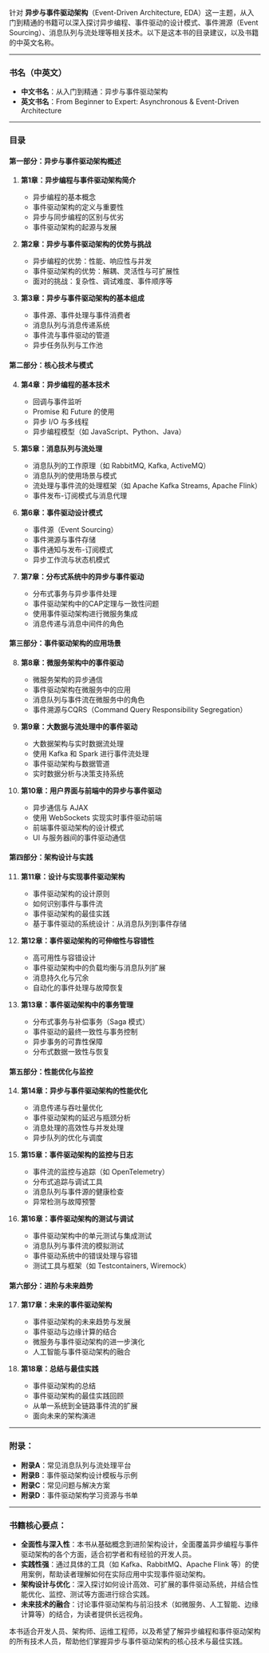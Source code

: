 针对 **异步与事件驱动架构**（Event-Driven Architecture, EDA）这一主题，从入门到精通的书籍可以深入探讨异步编程、事件驱动的设计模式、事件溯源（Event Sourcing）、消息队列与流处理等相关技术。以下是这本书的目录建议，以及书籍的中英文名称。

---

### **书名（中英文）**

* **中文书名**：从入门到精通：异步与事件驱动架构
* **英文书名**：From Beginner to Expert: Asynchronous & Event-Driven Architecture

---

### **目录**

#### **第一部分：异步与事件驱动架构概述**

1. **第1章：异步编程与事件驱动架构简介**

   * 异步编程的基本概念
   * 事件驱动架构的定义与重要性
   * 异步与同步编程的区别与优劣
   * 事件驱动架构的起源与发展

2. **第2章：异步与事件驱动架构的优势与挑战**

   * 异步编程的优势：性能、响应性与并发
   * 事件驱动架构的优势：解耦、灵活性与可扩展性
   * 面对的挑战：复杂性、调试难度、事件顺序等

3. **第3章：异步与事件驱动架构的基本组成**

   * 事件源、事件处理与事件消费者
   * 消息队列与消息传递系统
   * 事件流与事件驱动的管道
   * 异步任务队列与工作池

#### **第二部分：核心技术与模式**

4. **第4章：异步编程的基本技术**

   * 回调与事件监听
   * Promise 和 Future 的使用
   * 异步 I/O 与多线程
   * 异步编程模型（如 JavaScript、Python、Java）

5. **第5章：消息队列与流处理**

   * 消息队列的工作原理（如 RabbitMQ, Kafka, ActiveMQ）
   * 消息队列的使用场景与模式
   * 流处理与事件流的处理框架（如 Apache Kafka Streams, Apache Flink）
   * 事件发布-订阅模式与消息代理

6. **第6章：事件驱动设计模式**

   * 事件源（Event Sourcing）
   * 事件溯源与事件存储
   * 事件通知与发布-订阅模式
   * 异步工作流与状态机模式

7. **第7章：分布式系统中的异步与事件驱动**

   * 分布式事务与异步事件处理
   * 事件驱动架构中的CAP定理与一致性问题
   * 使用事件驱动架构进行微服务集成
   * 消息传递与消息中间件的角色

#### **第三部分：事件驱动架构的应用场景**

8. **第8章：微服务架构中的事件驱动**

   * 微服务架构的异步通信
   * 事件驱动架构在微服务中的应用
   * 消息队列与事件流在微服务中的角色
   * 事件溯源与CQRS（Command Query Responsibility Segregation）

9. **第9章：大数据与流处理中的事件驱动**

   * 大数据架构与实时数据流处理
   * 使用 Kafka 和 Spark 进行事件流处理
   * 事件驱动架构与数据管道
   * 实时数据分析与决策支持系统

10. **第10章：用户界面与前端中的异步与事件驱动**

    * 异步通信与 AJAX
    * 使用 WebSockets 实现实时事件驱动前端
    * 前端事件驱动架构的设计模式
    * UI 与服务器间的事件驱动通信

#### **第四部分：架构设计与实践**

11. **第11章：设计与实现事件驱动架构**

    * 事件驱动架构的设计原则
    * 如何识别事件与事件流
    * 事件驱动架构的最佳实践
    * 基于事件驱动的系统设计：从消息队列到事件存储

12. **第12章：事件驱动架构的可伸缩性与容错性**

    * 高可用性与容错设计
    * 事件驱动架构中的负载均衡与消息队列扩展
    * 消息持久化与冗余
    * 自动化的事件处理与故障恢复

13. **第13章：事件驱动架构中的事务管理**

    * 分布式事务与补偿事务（Saga 模式）
    * 事件驱动的最终一致性与事务控制
    * 异步事务的可靠性保障
    * 分布式数据一致性与恢复

#### **第五部分：性能优化与监控**

14. **第14章：异步与事件驱动架构的性能优化**

    * 消息传递与吞吐量优化
    * 事件驱动架构的延迟与瓶颈分析
    * 消息处理的高效性与并发处理
    * 异步队列的优化与调度

15. **第15章：事件驱动架构的监控与日志**

    * 事件流的监控与追踪（如 OpenTelemetry）
    * 分布式追踪与调试工具
    * 消息队列与事件源的健康检查
    * 异常检测与故障预警

16. **第16章：事件驱动架构的测试与调试**

    * 事件驱动架构中的单元测试与集成测试
    * 消息队列与事件流的模拟测试
    * 事件驱动系统中的错误处理与容错
    * 测试工具与框架（如 Testcontainers, Wiremock）

#### **第六部分：进阶与未来趋势**

17. **第17章：未来的事件驱动架构**

    * 事件驱动架构的未来趋势与发展
    * 事件驱动与边缘计算的结合
    * 微服务与事件驱动架构的进一步演化
    * 人工智能与事件驱动架构的融合

18. **第18章：总结与最佳实践**

    * 事件驱动架构的总结
    * 事件驱动架构的最佳实践回顾
    * 从单一系统到全链路事件流的扩展
    * 面向未来的架构演进

---

### **附录：**

* **附录A**：常见消息队列与流处理平台
* **附录B**：事件驱动架构设计模板与示例
* **附录C**：常见问题与解决方案
* **附录D**：事件驱动架构学习资源与书单

---

### **书籍核心要点：**

* **全面性与深入性**：本书从基础概念到进阶架构设计，全面覆盖异步编程与事件驱动架构的各个方面，适合初学者和有经验的开发人员。
* **实践性强**：通过具体的工具（如 Kafka、RabbitMQ、Apache Flink 等）的使用案例，帮助读者理解如何在实际应用中实现事件驱动架构。
* **架构设计与优化**：深入探讨如何设计高效、可扩展的事件驱动系统，并结合性能优化、监控、测试等方面进行综合实践。
* **未来技术的融合**：讨论事件驱动架构与前沿技术（如微服务、人工智能、边缘计算等）的结合，为读者提供长远视角。

本书适合开发人员、架构师、运维工程师，以及希望了解异步编程和事件驱动架构的所有技术人员，帮助他们掌握异步与事件驱动架构的核心技术与最佳实践。
